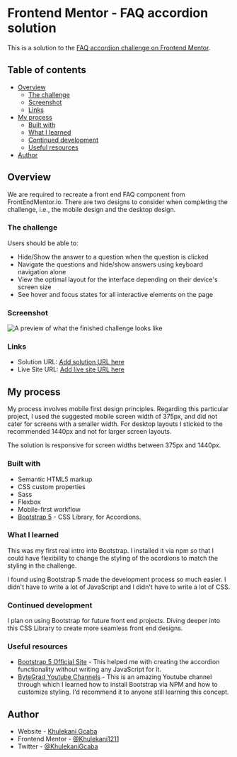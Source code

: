 # Frontend Mentor - FAQ accordion solution

This is a solution to the [FAQ accordion challenge on Frontend Mentor](https://www.frontendmentor.io/challenges/faq-accordion-wyfFdeBwBz).

## Table of contents

- [Overview](#overview)
  - [The challenge](#the-challenge)
  - [Screenshot](#screenshot)
  - [Links](#links)
- [My process](#my-process)
  - [Built with](#built-with)
  - [What I learned](#what-i-learned)
  - [Continued development](#continued-development)
  - [Useful resources](#useful-resources)
- [Author](#author)


## Overview
We are required to recreate a front end FAQ component from FrontEndMentor.io.
There are two designs to consider when completing the challenge, i.e., the mobile design and the desktop design.

### The challenge

Users should be able to:

- Hide/Show the answer to a question when the question is clicked
- Navigate the questions and hide/show answers using keyboard navigation alone
- View the optimal layout for the interface depending on their device's screen size
- See hover and focus states for all interactive elements on the page

### Screenshot

![A preview of what the finished challenge looks like](./assets/images/Screenshot.png)

### Links

- Solution URL: [Add solution URL here](https://your-solution-url.com)
- Live Site URL: [Add live site URL here](https://your-live-site-url.com)

## My process

My process involves mobile first design principles. Regarding this particular project, I used the suggested mobile screen width of 375px, and did not cater for screens with a smaller width. For desktop layouts I sticked to the recommended 1440px and not for larger screen layouts.

The solution is responsive for screen widths between 375px and 1440px.

### Built with

- Semantic HTML5 markup
- CSS custom properties
- Sass
- Flexbox
- Mobile-first workflow
- [Bootstrap 5](https://getbootstrap.com/docs/5.3/components/accordion/) - CSS Library, for Accordions.

### What I learned

This was my first real intro into Bootstrap. I installed it via npm so that I could have flexibility to change the styling of the acordions to match the styling in the challenge.

I found using Bootstrap 5 made the development process so much easier. I didn't have to write a lot of JavaScript and I didn't have to write a lot of CSS.

### Continued development

I plan on using Bootstrap for future front end projects. Diving deeper into this CSS Library to create more seamless front end designs.

### Useful resources

- [Bootstrap 5 Official Site](https://getbootstrap.com/docs/5.3/components/accordion/) - This helped me with creating the accordion functionality without writing any JavaScript for it.
- [ByteGrad Youtube Channels](https://www.youtube.com/watch?v=WPAiTlQr7no) - This is an amazing Youtube channel through which I learned how to install Bootstrap via NPM and how to customize styling. I'd recommend it to anyone still learning this concept.

## Author

- Website - [Khulekani Gcaba](https://www.geniusedge.co.za)
- Frontend Mentor - [@Khulekani1211](https://www.frontendmentor.io/profile/Khulekani1211)
- Twitter - [@KhulekaniGcaba](https://twitter.com/KhulekaniGcaba)
